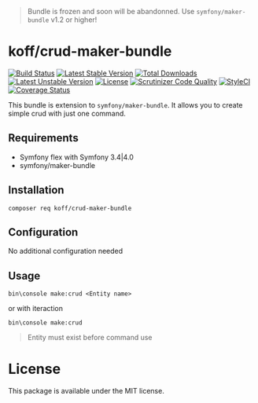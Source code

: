 
> Bundle is frozen and soon will be abandonned. Use `symfony/maker-bundle` v1.2 or higher!

koff/crud-maker-bundle
======================

[![Build Status](https://travis-ci.org/sadikoff/crud-maker-bundle.svg?branch=master)](https://travis-ci.org/sadikoff/crud-maker-bundle)
[![Latest Stable Version](https://poser.pugx.org/koff/crud-maker-bundle/v/stable.svg?format=flat-square)](https://packagist.org/packages/koff/crud-maker-bundle) 
[![Total Downloads](https://poser.pugx.org/koff/crud-maker-bundle/downloads.svg?format=flat-square)](https://packagist.org/packages/koff/crud-maker-bundle) 
[![Latest Unstable Version](https://poser.pugx.org/koff/crud-maker-bundle/v/unstable.svg?format=flat-square)](https://packagist.org/packages/koff/crud-maker-bundle) 
[![License](https://poser.pugx.org/koff/crud-maker-bundle/license.svg?format=flat-square)](https://packagist.org/packages/koff/crud-maker-bundle)
[![Scrutinizer Code Quality](https://scrutinizer-ci.com/g/sadikoff/crud-maker-bundle/badges/quality-score.png?b=master)](https://scrutinizer-ci.com/g/sadikoff/crud-maker-bundle/?branch=master)
[![StyleCI](https://styleci.io/repos/118423208/shield?branch=master)](https://styleci.io/repos/118423208)
[![Coverage Status](https://coveralls.io/repos/github/sadikoff/crud-maker-bundle/badge.svg?branch=master)](https://coveralls.io/github/sadikoff/crud-maker-bundle?branch=master)

This bundle is extension to `symfony/maker-bundle`. It allows you to create simple crud with just one command.

Requirements
------------
* Symfony flex with Symfony 3.4|4.0
* symfony/maker-bundle

Installation
------------

    composer req koff/crud-maker-bundle

Configuration
-------------

No additional configuration needed

Usage
-----

    bin\console make:crud <Entity name>

or with iteraction

    bin\console make:crud


> Entity must exist before command use

License
=======
This package is available under the MIT license.
